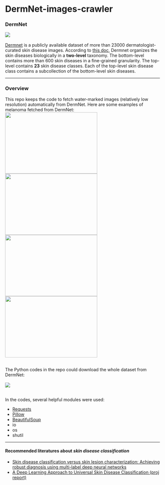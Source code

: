 # DermNet-images-crawler
### DermNet
<img src="http://119.29.151.114/dermnet.jpg"><br><br>
[Dermnet](www.dermnet.com) is a publicly available dataset of more than 23000 dermatologist-curated skin disease images.
According to [this doc](https://pdfs.semanticscholar.org/af34/fc0aebff011b56ede8f46ca0787cfb1324ac.pdf), Dermnet organizes the skin diseases biologically in a **two-level** taxonomy. The bottom-level contains more than 600 skin diseases in a fine-grained granularity. The top-level contains **23** skin disease classes. Each of the top-level skin disease class contains a subcollection of the bottom-level skin diseases.

--------------------------------------------------------------------------
### Overview
This repo keeps the code to fetch water-marked images (relatively low resolution) automatically from DermNet. Here are some examples of melanoma fetched from DermNet:<br>
<img src="http://119.29.151.114/nevus-spilus-1.jpg" width="300" height="200">
<img src="http://119.29.151.114/nevus-spilus-2.jpg" width="300" height="200">
<img src="http://119.29.151.114/nevus-spilus-3.jpg" width="300" height="200">
<img src="http://119.29.151.114/nevus-spilus-4.jpg" width="300" height="200"><br><br>

The Python codes in the repo could download the whole dataset from DermNet:<br><br>
<img src="http://119.29.151.114/dermnetsample1.jpg"><br><br>

In the codes, several helpful modules were used:
- [Requests](http://docs.python-requests.org/en/master/)
- [Pillow](https://pillow.readthedocs.io/en/3.1.x/reference/Image.html)
- [BeautifulSoup](https://www.crummy.com/software/BeautifulSoup/bs4/doc/)
- io
- os
- shutil

--------------------------------------------------------------------------
#### Recommended literatures about *skin disease classification*
- [Skin disease classification versus skin lesion characterization: Achieving robust diagnosis using multi-label deep neural networks](https://ieeexplore.ieee.org/document/7899659/)
- [A Deep Learning Approach to Universal Skin Disease Classification (proj report)](https://pdfs.semanticscholar.org/af34/fc0aebff011b56ede8f46ca0787cfb1324ac.pdf)
